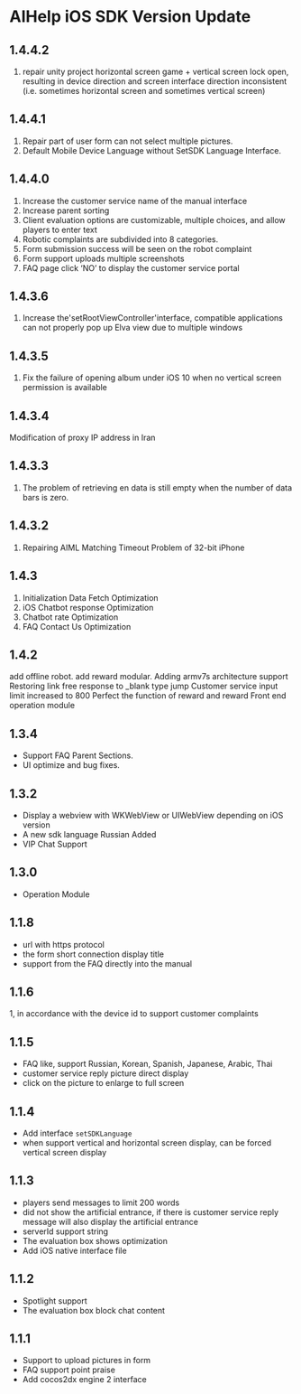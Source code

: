 # AIHelp iOS SDK Version Update

## 1.4.4.2
1. repair unity project horizontal screen game + vertical screen lock open, resulting in device direction and screen interface direction inconsistent (i.e. sometimes horizontal screen and sometimes vertical screen)

## 1.4.4.1
1. Repair part of user form can not select multiple pictures.
2. Default Mobile Device Language without SetSDK Language Interface.

## 1.4.4.0
1. Increase the customer service name of the manual interface
2. Increase parent sorting
3. Client evaluation options are customizable, multiple choices, and allow players to enter text
4. Robotic complaints are subdivided into 8 categories.
5. Form submission success will be seen on the robot complaint
6. Form support uploads multiple screenshots
7. FAQ page click ‘NO’ to display the customer service portal

## 1.4.3.6
1. Increase the'setRootViewController'interface, compatible applications can not properly pop up Elva view due to multiple windows

## 1.4.3.5
1. Fix the failure of opening album under iOS 10 when no vertical screen permission is available

## 1.4.3.4
Modification of proxy IP address in Iran

## 1.4.3.3
1. The problem of retrieving en data is still empty when the number of data bars is zero.

## 1.4.3.2
1. Repairing AIML Matching Timeout Problem of 32-bit iPhone

## 1.4.3
1. Initialization Data Fetch Optimization
2. iOS Chatbot response Optimization
3. Chatbot rate Optimization
4. FAQ Contact Us Optimization

## 1.4.2
add offline robot.
add reward modular.
Adding armv7s architecture support
Restoring link free response to _blank type jump
Customer service input limit increased to 800
Perfect the function of reward and reward
Front end operation module


## 1.3.4 
* Support FAQ Parent Sections. 
* UI optimize and bug fixes. 

## 1.3.2 
* Display a webview with WKWebView or UIWebView depending on iOS version
* A new sdk language Russian Added
* VIP Chat Support

## 1.3.0 
* Operation Module

## 1.1.8 
* url with https protocol
* the form short connection display title
* support from the FAQ directly into the manual
## 1.1.6
1, in accordance with the device id to support customer complaints
## 1.1.5
* FAQ like, support Russian, Korean, Spanish, Japanese, Arabic, Thai
* customer service reply picture direct display
* click on the picture to enlarge to full screen

## 1.1.4
* Add interface `setSDKLanguage`
* when support vertical and horizontal screen display, can be forced vertical screen display

## 1.1.3
* players send messages to limit 200 words 
* did not show the artificial entrance, if there is customer service reply message will also display the artificial entrance 
* serverId support string 
* The evaluation box shows optimization
* Add iOS native interface file

## 1.1.2
* Spotlight support
* The evaluation box block chat content

## 1.1.1
* Support to upload pictures in form 
* FAQ support point praise
* Add cocos2dx engine 2 interface

